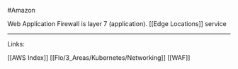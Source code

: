 #Amazon 

Web Application Firewall is layer 7 (application). 
[[Edge Locations]] service  


---
Links:

[[AWS Index]]
[[Flo/3_Areas/Kubernetes/Networking]]
[[WAF]]
